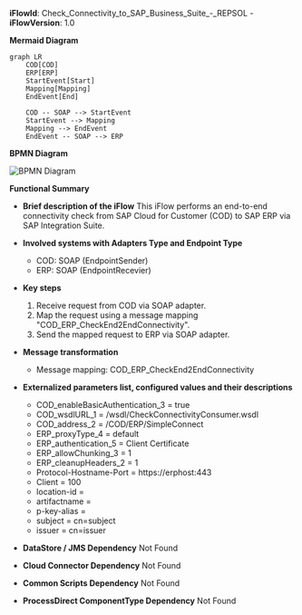 **iFlowId**: Check_Connectivity_to_SAP_Business_Suite_-_REPSOL - **iFlowVersion**: 1.0

**Mermaid Diagram**
```mermaid
graph LR
    COD[COD]
    ERP[ERP]
    StartEvent[Start]
    Mapping[Mapping]
    EndEvent[End]

    COD -- SOAP --> StartEvent
    StartEvent --> Mapping
    Mapping --> EndEvent
    EndEvent -- SOAP --> ERP
```
**BPMN Diagram**

![BPMN Diagram](./Check_Connectivity_to_SAP_Business_Suite_-_REPSOL-1.0.4.png "BPMN Diagram")

**Functional Summary**
- **Brief description of the iFlow**
This iFlow performs an end-to-end connectivity check from SAP Cloud for Customer (COD) to SAP ERP via SAP Integration Suite.

- **Involved systems with Adapters Type and Endpoint Type**
    - COD: SOAP (EndpointSender)
    - ERP: SOAP (EndpointRecevier)

- **Key steps**
    1.  Receive request from COD via SOAP adapter.
    2.  Map the request using a message mapping "COD_ERP_CheckEnd2EndConnectivity".
    3.  Send the mapped request to ERP via SOAP adapter.

- **Message transformation**
    - Message mapping: COD_ERP_CheckEnd2EndConnectivity

- **Externalized parameters list, configured values and their descriptions**
    - COD_enableBasicAuthentication_3 = true
    - COD_wsdlURL_1 = /wsdl/CheckConnectivityConsumer.wsdl
    - COD_address_2 = /COD/ERP/SimpleConnect
    - ERP_proxyType_4 = default
    - ERP_authentication_5 = Client Certificate
    - ERP_allowChunking_3 = 1
    - ERP_cleanupHeaders_2 = 1
    - Protocol-Hostname-Port = https://erphost:443
    - Client = 100
    - location-id =
    - artifactname =
    - p-key-alias =
    - subject = cn=subject
    - issuer = cn=issuer

- **DataStore / JMS Dependency**
Not Found

- **Cloud Connector Dependency**
Not Found

- **Common Scripts Dependency**
Not Found

- **ProcessDirect ComponentType Dependency**
Not Found